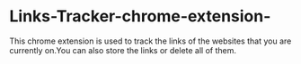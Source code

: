 # Links-Tracker-chrome-extension-

This chrome extension is used to track the links of the websites that you are currently on.You can also store the links or delete all of them.
